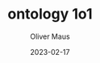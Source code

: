 ---
title: "ontology 1o1"
author: Oliver Maus
author_link: https://github.com/omaus
category: studynote
date: 2023-02-17
summary: A high-level introduction to ontologies
---